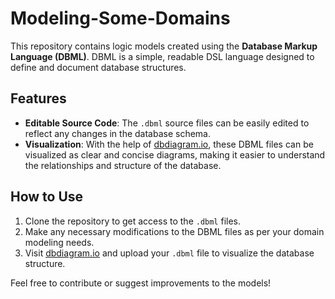 # Modeling-Some-Domains

This repository contains logic models created using the **Database Markup Language (DBML)**. DBML is a simple, readable DSL language designed to define and document database structures.

## Features
- **Editable Source Code**: The `.dbml` source files can be easily edited to reflect any changes in the database schema.
- **Visualization**: With the help of [dbdiagram.io](https://dbdiagram.io/), these DBML files can be visualized as clear and concise diagrams, making it easier to understand the relationships and structure of the database.

## How to Use
1. Clone the repository to get access to the `.dbml` files.
2. Make any necessary modifications to the DBML files as per your domain modeling needs.
3. Visit [dbdiagram.io](https://dbdiagram.io/) and upload your `.dbml` file to visualize the database structure.

Feel free to contribute or suggest improvements to the models!
